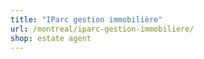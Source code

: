 ```yaml
---
title: "IParc gestion immobilière"
url: /montreal/iparc-gestion-immobiliere/
shop: estate agent
---
```

